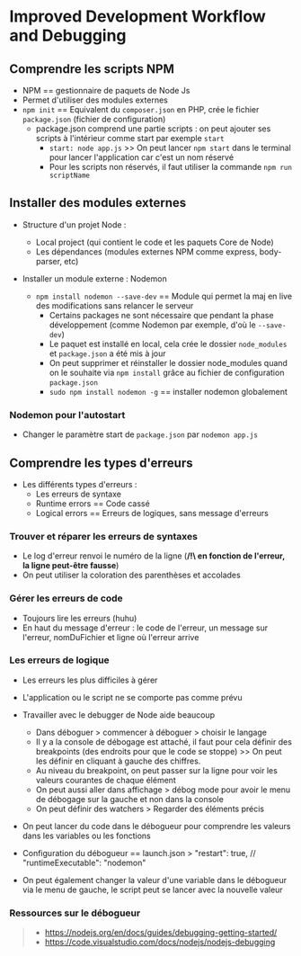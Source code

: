 # Improved Development Workflow and Debugging

## Comprendre les scripts NPM

* NPM == gestionnaire de paquets de Node Js
* Permet d'utiliser des modules externes
* `npm init` == Equivalent du `composer.json` en PHP, crée le fichier `package.json` (fichier de configuration)
    * package.json comprend une partie scripts : on peut ajouter ses scripts à l'intérieur comme start par exemple `start`
        * `start: node app.js` >> On peut lancer `npm start` dans le terminal pour lancer l'application car c'est un nom réservé
        * Pour les scripts non réservés, il faut utiliser la commande `npm run scriptName`

## Installer des modules externes

* Structure d'un projet Node :
    * Local project (qui contient le code et les paquets Core de Node)
    * Les dépendances (modules externes NPM comme express, body-parser, etc)

* Installer un module externe : Nodemon
    * `npm install nodemon --save-dev` == Module qui permet la maj en live des modifications sans relancer le serveur
        * Certains packages ne sont nécessaire que pendant la phase développement (comme Nodemon par exemple, d'où le `--save-dev`)
        * Le paquet est installé en local, cela crée le dossier `node_modules` et `package.json` a été mis à jour
        * On peut supprimer et réinstaller le dossier node_modules quand on le souhaite via `npm install` grâce au fichier de configuration `package.json`
        * `sudo npm install nodemon -g` == installer nodemon globalement

### Nodemon pour l'autostart

* Changer le paramètre start de `package.json` par `nodemon app.js`

## Comprendre les types d'erreurs

* Les différents types d'erreurs :
    * Les erreurs de syntaxe
    * Runtime errors == Code cassé
    * Logical errors == Erreurs de logiques, sans message d'erreurs

### Trouver et réparer les erreurs de syntaxes

* Le log d'erreur renvoi le numéro de la ligne (__/!\ en fonction de l'erreur, la ligne peut-être fausse__)
* On peut utiliser la coloration des parenthèses et accolades

### Gérer les erreurs de code

* Toujours lire les erreurs (huhu)
* En haut du message d'erreur : le code de l'erreur, un message sur l'erreur, nomDuFichier et ligne où l'erreur arrive

### Les erreurs de logique

* Les erreurs les plus difficiles à gérer
* L'application ou le script ne se comporte pas comme prévu
* Travailler avec le debugger de Node aide beaucoup
    * Dans déboguer > commencer à déboguer > choisir le langage
    * Il y a la console de débogage est attaché, il faut pour cela définir des breakpoints (des endroits pour que le code se stoppe) >> On peut les définir en cliquant à gauche des chiffres.
    * Au niveau du breakpoint, on peut passer sur la ligne pour voir les valeurs courantes de chaque élément
    * On peut aussi aller dans affichage > débog mode pour avoir le menu de débogage sur la gauche et non dans la console
    * On peut définir des watchers > Regarder des éléments précis

* On peut lancer du code dans le débogueur pour comprendre les valeurs dans les variables ou les fonctions
* Configuration du débogueur == launch.json > "restart": true, // "runtimeExecutable": "nodemon"
* On peut également changer la valeur d'une variable dans le débogueur via le menu de gauche, le script peut se lancer avec la nouvelle valeur

### Ressources sur le débogueur

> * https://nodejs.org/en/docs/guides/debugging-getting-started/
> * https://code.visualstudio.com/docs/nodejs/nodejs-debugging